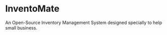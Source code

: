 # InventoMate
An Open-Source Inventory Management System designed specially to help small business.
